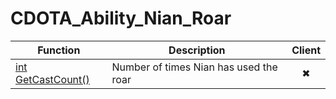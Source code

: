# CDOTA_Ability_Nian_Roar
Function|Description|Client
--|--|:--:
[int GetCastCount()](GetCastCount)|Number of times Nian has used the roar|✖
